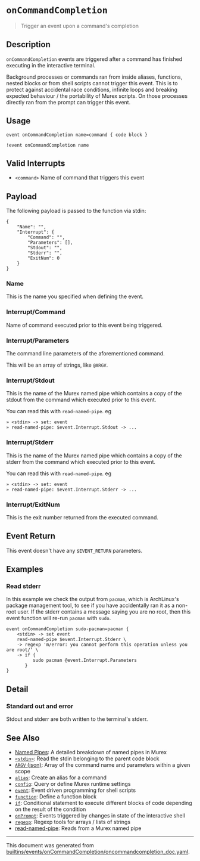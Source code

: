 # `onCommandCompletion`

> Trigger an event upon a command's completion

## Description

`onCommandCompletion` events are triggered after a command has finished
executing in the interactive terminal.

Background processes or commands ran from inside aliases, functions, nested
blocks or from shell scripts cannot trigger this event. This is to protect
against accidental race conditions, infinite loops and breaking expected
behaviour / the portability of Murex scripts. On those processes directly ran
from the prompt can trigger this event.

## Usage

```
event onCommandCompletion name=command { code block }

!event onCommandCompletion name
```

## Valid Interrupts

* `<command>`
    Name of command that triggers this event

## Payload

The following payload is passed to the function via stdin:

```
{
    "Name": "",
    "Interrupt": {
        "Command": "",
        "Parameters": [],
        "Stdout": "",
        "Stderr": "",
        "ExitNum": 0
    }
}
```

### Name

This is the name you specified when defining the event.

### Interrupt/Command

Name of command executed prior to this event being triggered.

### Interrupt/Parameters

The command line parameters of the aforementioned command.

This will be an array of strings, like `@ARGV`.

### Interrupt/Stdout

This is the name of the Murex named pipe which contains a copy of the stdout
from the command which executed prior to this event.

You can read this with `read-named-pipe`. eg

```
» <stdin> -> set: event
» read-named-pipe: $event.Interrupt.Stdout -> ...
```

### Interrupt/Stderr

This is the name of the Murex named pipe which contains a copy of the stderr
from the command which executed prior to this event.

You can read this with `read-named-pipe`. eg

```
» <stdin> -> set: event
» read-named-pipe: $event.Interrupt.Stderr -> ...
```

### Interrupt/ExitNum

This is the exit number returned from the executed command.

## Event Return

This event doesn't have any `$EVENT_RETURN` parameters.

## Examples

### Read stderr

In this example we check the output from `pacman`, which is ArchLinux's package
management tool, to see if you have accidentally ran it as a non-root user. If
the stderr contains a message saying you are no root, then this event function
will re-run `pacman` with `sudo`.

```
event onCommandCompletion sudo-pacman=pacman {
    <stdin> -> set event
    read-named-pipe $event.Interrupt.Stderr \
    -> regexp 'm/error: you cannot perform this operation unless you are root/' \
    -> if {
          sudo pacman @event.Interrupt.Parameters
       }
}
```

## Detail

### Standard out and error

Stdout and stderr are both written to the terminal's stderr.

## See Also

* [Named Pipes](../user-guide/namedpipes.md):
  A detailed breakdown of named pipes in Murex
* [`<stdin>`](../commands/stdin.md):
  Read the stdin belonging to the parent code block
* [`ARGV` (json)](../variables/argv.md):
  Array of the command name and parameters within a given scope
* [`alias`](../commands/alias.md):
  Create an alias for a command
* [`config`](../commands/config.md):
  Query or define Murex runtime settings
* [`event`](../commands/event.md):
  Event driven programming for shell scripts
* [`function`](../commands/function.md):
  Define a function block
* [`if`](../commands/if.md):
  Conditional statement to execute different blocks of code depending on the result of the condition
* [`onPrompt`](../events/onprompt.md):
  Events triggered by changes in state of the interactive shell
* [`regexp`](../commands/regexp.md):
  Regexp tools for arrays / lists of strings
* [read-named-pipe](../commands/namedpipe.md):
  Reads from a Murex named pipe

<hr/>

This document was generated from [builtins/events/onCommandCompletion/oncommandcompletion_doc.yaml](https://github.com/lmorg/murex/blob/master/builtins/events/onCommandCompletion/oncommandcompletion_doc.yaml).